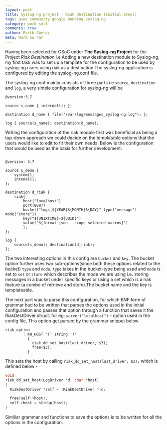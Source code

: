 ```yaml
---
layout: post
title: Syslog-ng project - Riak destination (Initial Steps)
tags: gsoc community google bonding syslog-ng 
category: work self
comments: true
authon: Parth Oberoi
meta: Work So Far
---
```


Having been selected for GSoC under **The Syslog-ng Project**  for
the Project *Riak Destination* i.e Adding a new destination module to Syslog-ng,
my first task was to set up a template for the configuration to be used by
syslog-ng users using riak as a destination.The syslog-ng application is
configured by editing the syslog-ng.conf file.

The syslog-ng.conf mainly consists of three parts i.e `source`, `destination`
and `log`, a very simple configuration for syslog-ng will be 

```
@version:3.7

source s_name { internal(); };

destination d_name { file("/var/log/messages_syslog-ng.log"); };

log { source(s_name); destination(d_name);
```

Writing the configuration of the riak module first was beneficial as being a 
top-down approach we could decide on the templatable options that the users
would like to edit to fit their own needs. Below is the configuration that 
would be used as the basis for further development:

```

@version: 3.7

source s_demo {
    system();
    intenal();
};

destination d_riak {
    riak{
        host("localhost")
        port(8087)
        bucket("logs_${YEAR}${MONTH}${DAY}" type("message") mode("store"))
        key("${UNIXTIME}-${UUID)")
        value("${format-json --scope selected-macros}")
        };
};

log {
    source(s_demo); destination(d_riak);
};
```

The two interesting options in this config are `bucket` and `key`. The bucket 
option further uses two sub-options(since both these options related to the bucket)
`type` and `mode`. `type` takes in the bucket-type being used and `mode` is set to 
`set` or `store` which describes the mode we are using i.e. storing messages in a 
bucket under specific keys or using a set which is a riak feature (a combo of retrieve 
and store).The bucket name and the key is templateable.


The next part was to parse this configuration, for which BNF form of grammar had to be written that parses the options used in the initial configuration and passes that option through a function that saves it the RiakDestDriver struct. for eg:
`server("localhost")` - option used in the config file,
This option get parsed by the grammar snippet below

```
riak_option
        : KW_HOST '(' string ')'
          {
            riak_dd_set_host(last_driver, $3);
            free($3);
          }
```
This sets the host by calling `riak_dd_set_host(last_driver, $3);`
which is defined below -

```c
void
riak_dd_set_host(LogDriver *d, char *host)
{
  RiakDestDriver *self = (RiakDestDriver *)d;

  free(self->host);
  self->host = strdup(host);
}
```
Similiar grammar and functions to save the options is to be written for all the options
in the configuration.